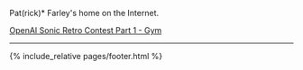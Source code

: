 

Pat(rick)\* Farley's home on the Internet.

[OpenAI Sonic Retro Contest Part 1 - Gym](pages/openai_retro_contest-1)
 
 
 
 
 
 
 
--- 

{% include_relative pages/footer.html %}

